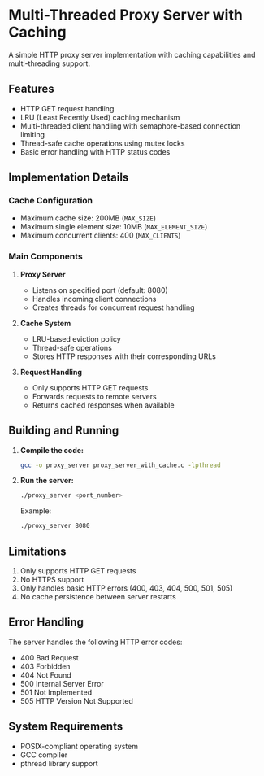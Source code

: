 # Multi-Threaded Proxy Server with Caching

A simple HTTP proxy server implementation with caching capabilities and multi-threading support.

## Features

- HTTP GET request handling
- LRU (Least Recently Used) caching mechanism
- Multi-threaded client handling with semaphore-based connection limiting
- Thread-safe cache operations using mutex locks
- Basic error handling with HTTP status codes

## Implementation Details

### Cache Configuration
- Maximum cache size: 200MB (`MAX_SIZE`)
- Maximum single element size: 10MB (`MAX_ELEMENT_SIZE`)
- Maximum concurrent clients: 400 (`MAX_CLIENTS`)

### Main Components

1. **Proxy Server**
   - Listens on specified port (default: 8080)
   - Handles incoming client connections
   - Creates threads for concurrent request handling

2. **Cache System**
   - LRU-based eviction policy
   - Thread-safe operations
   - Stores HTTP responses with their corresponding URLs

3. **Request Handling**
   - Only supports HTTP GET requests
   - Forwards requests to remote servers
   - Returns cached responses when available

## Building and Running

1. **Compile the code:**
   ```bash
   gcc -o proxy_server proxy_server_with_cache.c -lpthread
   ```

2. **Run the server:**
   ```bash
   ./proxy_server <port_number>
   ```
   Example:
   ```bash
   ./proxy_server 8080
   ```

## Limitations

1. Only supports HTTP GET requests
2. No HTTPS support
3. Only handles basic HTTP errors (400, 403, 404, 500, 501, 505)
4. No cache persistence between server restarts

## Error Handling

The server handles the following HTTP error codes:
- 400 Bad Request
- 403 Forbidden
- 404 Not Found
- 500 Internal Server Error
- 501 Not Implemented
- 505 HTTP Version Not Supported

## System Requirements

- POSIX-compliant operating system
- GCC compiler
- pthread library support